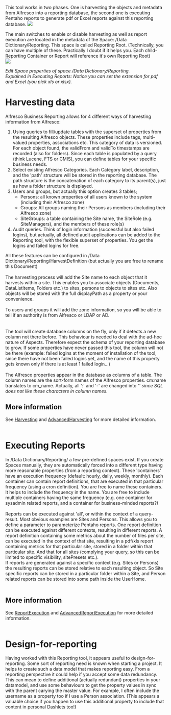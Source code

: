 This tool works in two phases. One is harvesting the objects and metadata from Alfresco into a reporting database, the second one is executing Pentaho reports to generate pdf or Excel reports against this reporting database.
<img src='http://tpeelen.files.wordpress.com/2013/03/mechanism.png'>

The main switches to enable or disable harvesting as well as report execution are located in the metadata of the Space: /Data Dictionary/Reporting. This space is called Reporting Root. (Technically, you can have multiple of these. Practically I doubt if it helps you. Each child-Reporting Container or Report will reference it's own Reporting Root)<br>
<img src='http://tpeelen.files.wordpress.com/2013/03/reportingroot1.png'>

<i>Edit Space properties of space /Data Dictionary/Reporting.<br>
Explained in Executing Reports: Notice you can set the extension for pdf and Excel (you pick xls or xlsx).</i>

<h1>Harvesting data</h1>
Alfresco Business Reporting allows for 4 different ways of harvesting information from Alfresco:<br>
<ol><li>Using queries to fill/update tables with the superset of properties from the resulting Alfresco objects. These properties include tags, multi-valued properties, associations etc. This category of data is versioned. For each object found, the validFrom and validTo timestamps are recorded (also for folders). Since each table is populated by a query (think Lucene, FTS or CMIS), you can define tables for your specific business needs.<br>
</li><li>Select existing Alfresco Categories. Each Category label, description, and the 'path' structure will be stored in the reporting database. The path structure is the concatenation of each category to its parent(s), just as how a folder structure is displayed.<br>
</li><li>Users and groups, but actually this option creates 3 tables;<br>
<ul><li>Persons: all known properties of all users known to the system (including their Alfresco zone)<br>
</li><li>Groups: All groups naming their Persons as members (including their Alfresco zone)<br>
</li><li>SiteGroups: a table containing the Site name, the SiteRole (e.g. SiteManagers), and the members of these role(s)<br>
</li></ul></li><li>Audit queries. Think of login information (successful but also failed logins), but actually, all defined audit applications can be added to the Reporting tool, with the flexible superset of properties. You get the logins and failed logins for free.</li></ol>

All these features can be configured in /Data Dictionary/Reporting/HarvestDefinition (but actually you are free to rename this Document)<br>
<br>
The harvesting process will add the Site name to each object that it harvests within a site. This enables you to associate objects (Documents, DataListItems, Folders etc.) to sites, persons to objects to sites etc. Also objects will be stored with the full displayPath as a property or your convenience.<br>
<br>
To users and groups it will add the zone information, so you will be able to tell if an authority is from Alfresco or LDAP or AD.<br>
<br>
<br>
The tool will create database columns on the fly, only if it detects a new column not there before. This behaviour is needed to deal with the ad-hoc nature of Aspects. Therefore expect the schema of your reporting database to grow. If some properties have never passed this tool, the column will not be there (example: failed logins at the moment of installation of the tool, since there have not been failed logins yet, and the name of this property gets known only if there is at least 1 failed login...)<br>
<br>
The Alfresco properties appear in the database as columns of a table. The column names are the sort-form names of the Alfresco properties. cm:name translates to cm_name. Actually, all ':' and '-' are changed into '<i>' since SQL does not like these characters in column names.</i>

<h2>More information</h2>
See <a href='Harvesting.md'>Harvesting</a> and <a href='AdvancedHarvesting.md'>AdvancedHarvesting</a> for more detailed information.<br>
<br>
<h1>Executing Reports</h1>
In /Data Dictionary/Reporting/ a few pre-defined spaces exist. If you create Spaces manually, they are automatically forced into a different type having more reasonable properties (from a reporting context). These 'containers' have an execution frequency (default: hourly, daily, weekly, monthly). Each container can contain report definitions, that are executed in that particular frequency (using a cron definition). You are free to name these containers. It helps to include the frequency in the name. You are free to include multiple containers having the same frequency (e.g. one container for sysadmin related reports, and a container for business-minded reports?)<br>
<br>
Reports can be executed against 'all', or within the context of a query-result. Most obvious examples are Sites and Persons. This allows you to define a parameter to parameterize Pentaho reports. One report definition can be executed against different contexts, resulting in different reports. A report definition containing some metrics about the number of files per site, can be executed in the context of that site, resulting in a pdf/xls report containing metrics for that particular site, stored in a folder within that particular site. And that for all sites (complying your query, so this can be limited to specific visibility, sitePresets etc.).<br>
If reports are generated against a specific context (e.g. Sites or Persons) the resulting reports can be stored relative to each resulting object. So Site specific reports can be stored in a particular folder within a Site, and Person related reports can be stored into some path inside the UserHome.<br>
<br>
<h2>More information</h2>
See <a href='ReportExecution.md'>ReportExecution</a> and <a href='AdvancedReportExecution.md'>AdvancedReportExecution</a> for more detailed information.<br>
<br>
<h1>Design-for-reporting</h1>
Having worked with this Reporting tool, it appears useful to design-for-reporting. Some sort of reporting need is known when starting a project. It helps to create such a data model that makes reporting easy. From a reporting perspective it could help if you accept some data redundancy. This can mean to define additional (actually redundant) properties in your datamodel, and use some behaviours to get the property values in sync with the parent carying the master value. For example, I often include the username as a property too if I use a Person association. (This appears a valuable choice if you happen to use this additional property to include that content in personal Dashlets too!)